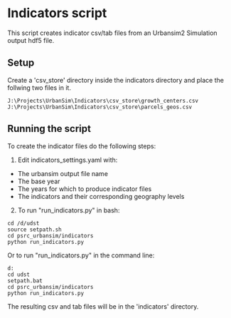 # Indicators script

This script creates indicator csv/tab files from an Urbansim2 Simulation output hdf5 file.


## Setup

Create a 'csv_store' directory inside the indicators directory and place the follwing two files in it.

```
J:\Projects\UrbanSim\Indicators\csv_store\growth_centers.csv
J:\Projects\UrbanSim\Indicators\csv_store\parcels_geos.csv
```


## Running the script

To create the indicator files do the following steps:

1. Edit indicators_settings.yaml with:
  * The urbansim output file name 
  * The base year
  * The years for which to produce indicator files
  * The indicators and their corresponding geography levels
2.  To run "run_indicators.py" in bash:

```
cd /d/udst
source setpath.sh
cd psrc_urbansim/indicators
python run_indicators.py

```
 Or to run "run_indicators.py" in the command line:

```
d:
cd udst
setpath.bat
cd psrc_urbansim/indicators
python run_indicators.py

```

The resulting csv and tab files will be in the 'indicators' directory.